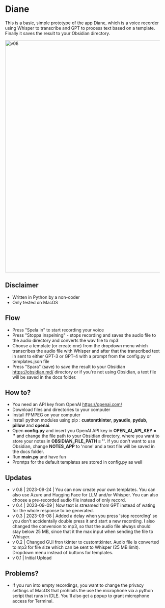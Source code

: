 # Diane
This is a basic, simple prototype of the app Diane, which is a voice recorder using Whisper to transcribe and GPT to process text based on a template. Finally it saves the result to your Obsidian directory.

<img width="752" alt="v08" src="https://github.com/mickekring/Diane/assets/10948066/e9350cbf-1ca1-462a-b4c9-810e8ca3fa94">

## Disclaimer
* Written in Python by a non-coder
* Only tested on MacOS

## Flow
* Press "Spela in" to start recording your voice
* Press "Stoppa inspelning" - stops recording and saves the audio file to the audio directory and converts the wav file to mp3
* Choose a template (or create one) from the dropdown menu which transcribes the audio file with Whisper and after that the transcribed text in sent to either GPT-3 or GPT-4 with a prompt from the config.py or templates.json file
* Press "Spara" (save) to save the result to your Obsidian https://obsidian.md/ directory or if you're not using Obsidian, a text file will be saved in the docs folder.

## How to?
* You need an API key from OpenAI https://openai.com/
* Download files and directories to your computer
* Install FFMPEG on your computer
* Install python modules using pip : __customtkinter__, __pyaudio__, __pydub__, __pillow__ and __openai__.
* Open __config.py__ and insert you OpenAI API key in __OPEN_AI_API_KEY = ''__ and change the file path to your Obsidian directory, where you want to store your notes in __OBSIDIAN_FILE_PATH = ''__. If you don't want to use Obsidian, change __NOTES_APP__ to 'none' and a text file will be saved in the docs folder. 
* Run __main.py__ and have fun
* Promtps for the default templates are stored in config.py as well

## Updates
* v 0.8 | 2023-09-24 | You can now create your own templates. You can also use Azure and Hugging Face for LLM and/or Whisper. You can also choose a pre-recorded audio file instead of only record.
* v 0.4 | 2023-09-09 | Now text is streamed from GPT instead of wating for the whole response to be generated.
* v 0.3 | 2023-09-08 | Added a delay when you press 'stop recording' so you don't accidentally double press it and start a new recording. I also changed the conversion to mp3, so that the audio file always should stay below 25 MB, since that it the max input when sending the file to Whisper.
* v 0.2 | Changed GUI fron tkinter to customtkinter. Audio file is converted to mp3 for file size which can be sent to Whisper (25 MB limit). Dropdown menu instead of buttons for templates.
* v 0.1 | Initial Upload

## Problems?
* If you run into empty recordings, you want to change the privacy settings of MacOS that prohibits the use the microphone via a python script that runs in IDLE. You'll also get a popup to grant microphone access for Terminal.

